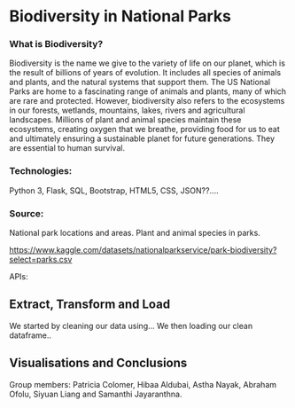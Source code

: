 # Biodiversity in National Parks

### What is Biodiversity?

Biodiversity is the name we give to the variety of life on our planet, which is the result of billions of years of evolution. It includes all species of animals and plants, and the natural systems that support them. 
The US National Parks are home to a fascinating range of animals and plants, many of which are rare and protected.
However, biodiversity also refers to the ecosystems in our forests, wetlands, mountains, lakes, rivers and agricultural landscapes.
Millions of plant and animal species maintain these ecosystems, creating oxygen that we breathe, providing food for us to eat and ultimately ensuring a sustainable planet for future generations.
They are essential to human survival.

### Technologies: 
Python 3, Flask, SQL, Bootstrap, HTML5, CSS, JSON??....

### Source:

National park locations and areas.
Plant and animal species in parks.

https://www.kaggle.com/datasets/nationalparkservice/park-biodiversity?select=parks.csv

APIs:

## Extract, Transform and Load
We started by cleaning our data using...
We then loading our clean dataframe..


## Visualisations and Conclusions

Group members: Patricia Colomer, Hibaa Aldubai, Astha Nayak, Abraham Ofolu, Siyuan Liang and Samanthi Jayaranthna.
